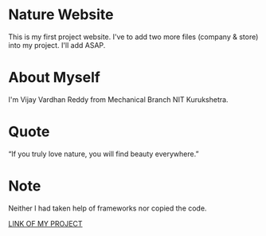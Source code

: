 # Nature Website
This is my first project website.
I've to add two more files (company & store) into my project.
I'll add ASAP.

# About Myself
I'm Vijay Vardhan Reddy from Mechanical Branch NIT Kurukshetra.

# Quote
“If you truly love nature, you will find beauty everywhere.” 

# Note
Neither I had taken help of frameworks nor copied the code.

<a href="https://vijayvardhan6.github.io/naturewebsite/">LINK OF MY PROJECT</a>
